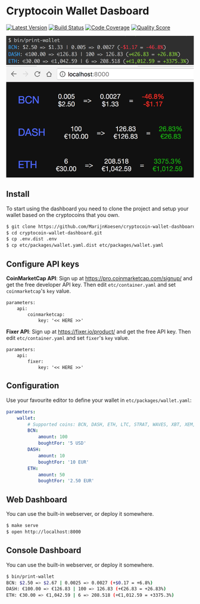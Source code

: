 # Cryptocoin Wallet Dasboard

[![Latest Version](https://img.shields.io/github/release/MarijnKoesen/cryptocoin-wallet-dashboard.svg?style=flat-square)](https://github.com/MarijnKoesen/cryptocoin-wallet-dashboard/releases)
[![Build Status](https://img.shields.io/travis/MarijnKoesen/cryptocoin-wallet-dashboard.svg?style=flat-square)](https://travis-ci.org/MarijnKoesen/cryptocoin-wallet-dashboard)
[![Code Coverage](https://img.shields.io/scrutinizer/coverage/g/MarijnKoesen/cryptocoin-wallet-dashboard.svg?style=flat-square)](https://scrutinizer-ci.com/g/MarijnKoesen/cryptocoin-wallet-dashboard)
[![Quality Score](https://img.shields.io/scrutinizer/g/MarijnKoesen/cryptocoin-wallet-dashboard.svg?style=flat-square)](https://scrutinizer-ci.com/g/MarijnKoesen/cryptocoin-wallet-dashboard)


![Console Dashboard](/resources/console.png?raw=true)
![Web Dashboard](/resources/web.png?raw=true)

## Install

To start using the dashboard you need to clone the project and setup your wallet
based on the cryptocoins that you own.

```bash
$ git clone https://github.com/MarijnKoesen/cryptocoin-wallet-dashboard.git
$ cd cryptocoin-wallet-dashboard.git
$ cp .env.dist .env
$ cp etc/packages/wallet.yaml.dist etc/packages/wallet.yaml
```

## Configure API keys

**CoinMarketCap API**: Sign up at https://pro.coinmarketcap.com/signup/ and get the free developer API key.
Then edit `etc/container.yaml` and set `coinmarketcap`'s `key` value.

```
parameters:
    api:
        coinmarketcap:
            key: '<< HERE >>'
```

**Fixer API**: Sign up at https://fixer.io/product/ and get the free API key.
Then edit `etc/container.yaml` and set `fixer`'s `key` value.
```
parameters:
    api:
        fixer:
            key: '<< HERE >>'
```

## Configuration

Use your favourite editor to define your wallet in `etc/packages/wallet.yaml`:

```yaml
parameters:
    wallet:
        # Supported coins: BCN, DASH, ETH, LTC, STRAT, WAVES, XBT, XEM, XMR, XRP
        BCN:
            amount: 100
            boughtFor: '5 USD'
        DASH:
            amount: 10
            boughtFor: '10 EUR'
        ETH:
            amount: 50
            boughtFor: '2.50 EUR'
```


## Web Dashboard

You can use the built-in webserver, or deploy it somewhere.

```bash
$ make serve
$ open http://localhost:8000
```

## Console Dashboard

You can use the built-in webserver, or deploy it somewhere.

```bash
$ bin/print-wallet
BCN: $2.50 => $2.67 | 0.0025 => 0.0027 (+$0.17 = +6.8%)
DASH: €100.00 => €126.83 | 100 => 126.83 (+€26.83 = +26.83%)
ETH: €30.00 => €1,042.59 | 6 => 208.518 (+€1,012.59 = +3375.3%)
```

